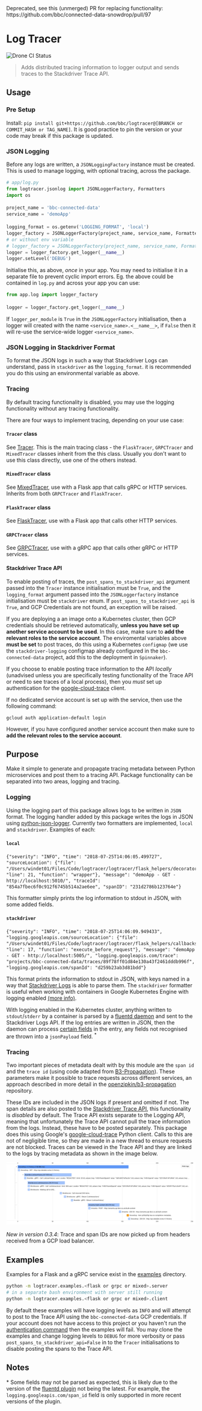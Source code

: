 <aside class="notice">
Deprecated, see this (unmerged) PR for replacing functionality: https://github.com/bbc/connected-data-snowdrop/pull/97
</aside>

# Log Tracer
![Drone CI Status](https://drone.datalab.rocks/api/badges/bbc/logtracer/status.svg)
> Adds distributed tracing information to logger output and sends traces to the Stackdriver Trace API.


## Usage
### Pre Setup
Install: `pip install git+https://github.com/bbc/logtracer@[BRANCH or COMMIT_HASH or TAG_NAME]`.
It is good practice to pin the version or your code may break if this package is updated.

### JSON Logging 
Before any logs are written, a `JSONLoggingFactory` instance must be created. This is used to manage logging, with optional tracing, across the package.

```python
# app/log.py
from logtracer.jsonlog import JSONLoggerFactory, Formatters
import os 

project_name = 'bbc-connected-data'
service_name = 'demoApp'

logging_format = os.getenv('LOGGING_FORMAT', 'local')
logger_factory = JSONLoggerFactory(project_name, service_name, Formatters[logging_format], logger_per_module=False)
# or without env variable
# logger_factory = JSONLoggerFactory(project_name, service_name, Formatters.local)
logger = logger_factory.get_logger(__name__)
logger.setLevel('DEBUG')
```
Initialise this, as above, _once_ in your app. You may need to initialise it in a separate file to prevent cyclic import errors.
Eg. the above could be contained in `log.py` and across your app you can use:
```python
from app.log import logger_factory

logger = logger_factory.get_logger(__name__)
```
If `logger_per_module` is `True` in the `JSONLoggerFactory` initialisation, then a logger will created with the name `<service_name>.<__name__>`,
if `False` then it will re-use the service-wide logger `<service_name>`.
### JSON Logging in Stackdriver Format
To format the JSON logs in such a way that Stackdriver Logs can understand, pass in `stackdriver` as the `logging_format`.
it is recommended you do this using an environmental variable as above.

### Tracing 
By default tracing functionality is disabled, you may use the logging functionality without any tracing functionality.

There are four ways to implement tracing, depending on your use case:
#### `Tracer` class
See [Tracer](logtracer/tracing). This is the main tracing class - the `FlaskTracer`, `GRPCTracer` and `MixedTracer` classes inherit from the this class.
Usually you don't want to use this class directly, use one of the others instead.
   
#### `MixedTracer` class
See [MixedTracer](logtracer/helpers/mixed), use with a Flask app that calls gRPC or HTTP services. Inherits from both
`GRPCTracer` and `FlaskTracer`.

#### `FlaskTracer` class
See [FlaskTracer](logtracer/helpers/flask), use with a Flask app that calls other HTTP services.

#### `GRPCTracer` class
See [GRPCTracer](logtracer/helpers/grpc), use with a gRPC app that calls other gRPC or HTTP services.

#### Stackdriver Trace API
To enable posting of traces, the `post_spans_to_stackdriver_api` argument passed into the `Tracer` instance initialisation must be `True`, and the `logging_format` argument passed into the `JSONLoggerfactory` instance initialisation must be `stackdriver` enum. If `post_spans_to_stackdriver_api` is `True`, and GCP Credentials are not found, an exception will be raised.

If you are deploying a an image onto a Kubernetes cluster, then GCP credentials should be retrieved automatically, **unless you have set up another service account to be used**. In this case, make sure to **add the relevant roles to the service account**. The enviromental variables above **must be set** to post traces, do this using a Kubernetes `configmap` (we use the `stackdriver-logging` configmap already configured in the `bbc-connected-data` project, add this to the deployment in `Spinnaker`).

If you choose to enable posting trace information to the API  _locally_ (unadvised unless you are specifically testing functionality of the Trace API or need to see traces of a local process), 
then you *must* set up authentication for the [google-cloud-trace](https://pypi.org/project/google-cloud-trace/) client.

If no dedicated service account is set up with the service, then use the following command: 
```
gcloud auth application-default login
```
However, if you have configured another service account then make sure to **add the relevant roles to the service account**.

## Purpose

Make it simple to generate and propagate tracing metadata between Python microservices and post them to a tracing API.
Package functionality can be separated into two areas, logging and tracing.

### Logging

Using the logging part of this package allows logs to be written in `JSON` format. The logging handler added by this package 
writes the logs in JSON using [python-json-logger](https://github.com/madzak/python-json-logger). Currently two formatters are implemented,
`local` and `stackdriver`. Examples of each:

#### `local`
```
{"severity": "INFO", "time": "2018-07-25T14:06:05.499727", "sourceLocation": {"file": "/Users/windet01/Files/Code/logtracer/logtracer/flask_helpers/decorators.py", "line": 21, "function": "wrapper"}, "message": "demoApp - GET - http://localhost:5010/", "traceId": "854a7fbec6f0c912f6745b514a2ae6ee", "spanID": "231d2786b123764e"}
```
This formatter simply prints the log information to stdout in JSON, with some added fields.

#### `stackdriver`
```
{"severity": "INFO", "time": "2018-07-25T14:06:09.949433", "logging.googleapis.com/sourceLocation": {"file": "/Users/windet01/Files/Code/logtracer/logtracer/flask_helpers/callbacks.py", "line": 17, "function": "execute_before_request"}, "message": "demoApp - GET - http://localhost:5005/", "logging.googleapis.com/trace": "projects/bbc-connected-data/traces/89f78ff01d84e130a43f2461dddb996f", "logging.googleapis.com/spanId": "d259b23ab3d81bdd"}
```
This format prints the information to stdout in JSON, with keys named in a way that [Stackdriver Logs](https://cloud.google.com/logging/) is able to parse them.
The `stackdriver` formatter is useful when working with containers in Google Kubernetes Engine with logging enabled 
[(more info)](https://cloud.google.com/kubernetes-engine/docs/how-to/logging). 

With logging enabled in the Kubernetes cluster, anything written to `stdout`/`stderr` by a container is parsed by a 
[fluentd daemon](https://github.com/GoogleCloudPlatform/fluent-plugin-google-cloud) and sent to the Stackdriver Logs API. 
If the log entries are written in JSON, then the daemon can process [certain fields](https://cloud.google.com/logging/docs/agent/configuration#special_fields_in_structured_payloads) 
in the entry, any fields not recognised are thrown into a `jsonPayload` field. <sup>*</sup> 


### Tracing
Two important pieces of metadata dealt with by this module are the `span id` and the `trace id` (using code adapted from [B3-Propagation](https://github.com/davidcarboni/B3-Propagation)). 
These parameters make it possible to trace requests across different services, an approach described in more detail in the 
[openzipkin/b3-propagation](https://github.com/openzipkin/b3-propagation) repository. 

These IDs are included in the JSON logs if present and omitted if not. 
The span details are also posted to the [Stackdriver Trace API](https://cloud.google.com/trace/), this functionality is *disabled* by default. 
The Trace API exists separate to the Logging API, meaning that unfortunately the Trace API cannot pull the trace information 
from the logs. Instead, these have to be posted separately. This package does this using Google's [google-cloud-trace](https://pypi.org/project/google-cloud-trace/)
Python client. Calls to this are not of negligible time, so they are made in a new thread to ensure requests are not blocked. Traces can be viewed in the
Trace API and they are linked to the logs by tracing metadata as shown in the image below.

![example trace](logtracer/examples/example_trace.png)

_New in version 0.3.4_: Trace and span IDs are now picked up from headers received from a GCP load balancer.


## Examples
Examples for a Flask and a gRPC service exist in the [examples](logtracer/examples) directory.

```bash
python -m logtracer.examples.<flask or grpc or mixed>.server
# in a separate bash environment with server still running
python -m logtracer.examples.<flask or grpc or mixed>.client
```
By default these examples will have logging levels as `INFO` and will attempt to post to the Trace API using the `bbc-connected-data` GCP credentials.
If your account does not have access to this project or you haven't run the [authentication command](#stackdriver-trace-api) then the examples will fail. 
You may clone the examples and change logging levels to `DEBUG` for more verbosity or pass `post_spans_to_stackdriver_api=False` in to the `Tracer` initialisations to disable posting the spans to the Trace API.  

## Notes
\* Some fields may not be parsed as expected, this is likely due to the version of the 
[fluentd plugin](https://github.com/GoogleCloudPlatform/fluent-plugin-google-cloud) not being the latest. 
For example, the `logging.googleapis.com/span_id` field is only supported in more recent versions of the plugin.

